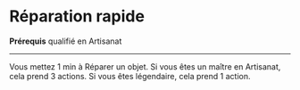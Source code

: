 # Réparation rapide

<p><strong>Prérequis</strong> qualifié en Artisanat</p>
<hr>
<p>Vous mettez 1 min à Réparer un objet. Si vous êtes un maître en Artisanat, cela prend 3 actions. Si vous êtes légendaire, cela prend 1 action.</p>